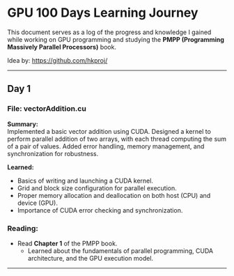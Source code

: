 # GPU 100 Days Learning Journey

This document serves as a log of the progress and knowledge I gained while working on GPU programming and studying the **PMPP (Programming Massively Parallel Processors)** book.

Idea by: https://github.com/hkproj/

---

## Day 1
### File: vectorAddition.cu
**Summary:**  
Implemented a basic vector addition using CUDA. Designed a kernel to perform parallel addition of two arrays, with each thread computing the sum of a pair of values. Added error handling, memory management, and synchronization for robustness.  

**Learned:**  
- Basics of writing and launching a CUDA kernel.  
- Grid and block size configuration for parallel execution.  
- Proper memory allocation and deallocation on both host (CPU) and device (GPU).  
- Importance of CUDA error checking and synchronization.  

### Reading:  
- Read **Chapter 1** of the PMPP book.  
  - Learned about the fundamentals of parallel programming, CUDA architecture, and the GPU execution model.

---
